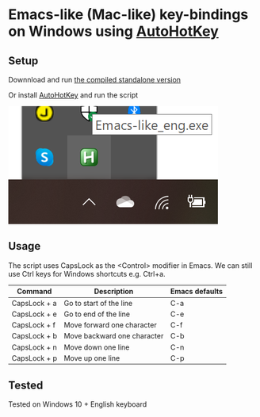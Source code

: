 # Emacs-like (Mac-like) key-bindings on Windows using [AutoHotKey](https://www.autohotkey.com/)

## Setup 

Downnload and run [the compiled standalone version](https://github.com/usuyama/emacs-key-binding-windows/releases/tag/v0.1)

Or install [AutoHotKey](https://www.autohotkey.com/) and run the script

![AutoHotKey in the system tray](ahk_tray.png)

## Usage

The script uses CapsLock as the \<Control> modifier in Emacs. We can still use Ctrl keys for Windows shortcuts e.g. Ctrl+a.

|Command | Description| Emacs defaults |
|---|---|---|
| CapsLock + a  | Go to start of the line | C-a |
| CapsLock + e  | Go to end of the line | C-e |
| CapsLock + f  | Move forward one character  | C-f |
| CapsLock + b  | Move backward one character  | C-b |
| CapsLock + n  | Move down one line  | C-n |
| CapsLock + p  | Move up one line  | C-p |

## Tested
Tested on Windows 10 + English keyboard
